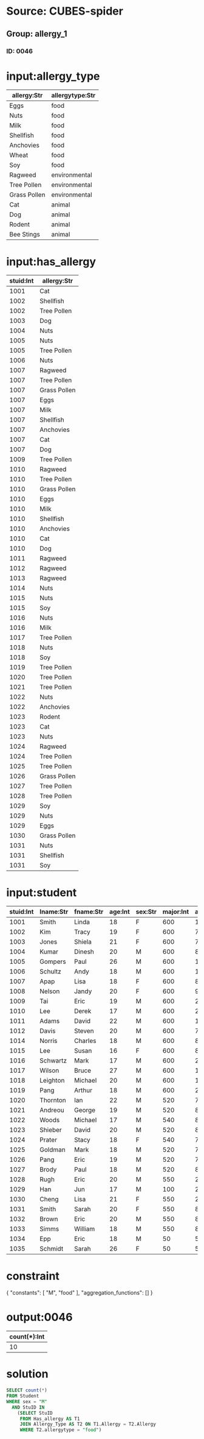 # Source: CUBES-spider
## Group: allergy_1
### ID: 0046

# input:allergy_type

| allergy:Str | allergytype:Str |
|---|---|
| Eggs | food |
| Nuts | food |
| Milk | food |
| Shellfish | food |
| Anchovies | food |
| Wheat | food |
| Soy | food |
| Ragweed | environmental |
| Tree Pollen | environmental |
| Grass Pollen | environmental |
| Cat | animal |
| Dog | animal |
| Rodent | animal |
| Bee Stings | animal |

# input:has_allergy

| stuid:Int | allergy:Str |
|---|---|
| 1001 | Cat |
| 1002 | Shellfish |
| 1002 | Tree Pollen |
| 1003 | Dog |
| 1004 | Nuts |
| 1005 | Nuts |
| 1005 | Tree Pollen |
| 1006 | Nuts |
| 1007 | Ragweed |
| 1007 | Tree Pollen |
| 1007 | Grass Pollen |
| 1007 | Eggs |
| 1007 | Milk |
| 1007 | Shellfish |
| 1007 | Anchovies |
| 1007 | Cat |
| 1007 | Dog |
| 1009 | Tree Pollen |
| 1010 | Ragweed |
| 1010 | Tree Pollen |
| 1010 | Grass Pollen |
| 1010 | Eggs |
| 1010 | Milk |
| 1010 | Shellfish |
| 1010 | Anchovies |
| 1010 | Cat |
| 1010 | Dog |
| 1011 | Ragweed |
| 1012 | Ragweed |
| 1013 | Ragweed |
| 1014 | Nuts |
| 1015 | Nuts |
| 1015 | Soy |
| 1016 | Nuts |
| 1016 | Milk |
| 1017 | Tree Pollen |
| 1018 | Nuts |
| 1018 | Soy |
| 1019 | Tree Pollen |
| 1020 | Tree Pollen |
| 1021 | Tree Pollen |
| 1022 | Nuts |
| 1022 | Anchovies |
| 1023 | Rodent |
| 1023 | Cat |
| 1023 | Nuts |
| 1024 | Ragweed |
| 1024 | Tree Pollen |
| 1025 | Tree Pollen |
| 1026 | Grass Pollen |
| 1027 | Tree Pollen |
| 1028 | Tree Pollen |
| 1029 | Soy |
| 1029 | Nuts |
| 1029 | Eggs |
| 1030 | Grass Pollen |
| 1031 | Nuts |
| 1031 | Shellfish |
| 1031 | Soy |

# input:student

| stuid:Int | lname:Str | fname:Str | age:Int | sex:Str | major:Int | advisor:Int | city_code:Str |
|---|---|---|---|---|---|---|---|
| 1001 | Smith | Linda | 18 | F | 600 | 1121 | BAL |
| 1002 | Kim | Tracy | 19 | F | 600 | 7712 | HKG |
| 1003 | Jones | Shiela | 21 | F | 600 | 7792 | WAS |
| 1004 | Kumar | Dinesh | 20 | M | 600 | 8423 | CHI |
| 1005 | Gompers | Paul | 26 | M | 600 | 1121 | YYZ |
| 1006 | Schultz | Andy | 18 | M | 600 | 1148 | BAL |
| 1007 | Apap | Lisa | 18 | F | 600 | 8918 | PIT |
| 1008 | Nelson | Jandy | 20 | F | 600 | 9172 | BAL |
| 1009 | Tai | Eric | 19 | M | 600 | 2192 | YYZ |
| 1010 | Lee | Derek | 17 | M | 600 | 2192 | HOU |
| 1011 | Adams | David | 22 | M | 600 | 1148 | PHL |
| 1012 | Davis | Steven | 20 | M | 600 | 7723 | PIT |
| 1014 | Norris | Charles | 18 | M | 600 | 8741 | DAL |
| 1015 | Lee | Susan | 16 | F | 600 | 8721 | HKG |
| 1016 | Schwartz | Mark | 17 | M | 600 | 2192 | DET |
| 1017 | Wilson | Bruce | 27 | M | 600 | 1148 | LON |
| 1018 | Leighton | Michael | 20 | M | 600 | 1121 | PIT |
| 1019 | Pang | Arthur | 18 | M | 600 | 2192 | WAS |
| 1020 | Thornton | Ian | 22 | M | 520 | 7271 | NYC |
| 1021 | Andreou | George | 19 | M | 520 | 8722 | NYC |
| 1022 | Woods | Michael | 17 | M | 540 | 8722 | PHL |
| 1023 | Shieber | David | 20 | M | 520 | 8722 | NYC |
| 1024 | Prater | Stacy | 18 | F | 540 | 7271 | BAL |
| 1025 | Goldman | Mark | 18 | M | 520 | 7134 | PIT |
| 1026 | Pang | Eric | 19 | M | 520 | 7134 | HKG |
| 1027 | Brody | Paul | 18 | M | 520 | 8723 | LOS |
| 1028 | Rugh | Eric | 20 | M | 550 | 2311 | ROC |
| 1029 | Han | Jun | 17 | M | 100 | 2311 | PEK |
| 1030 | Cheng | Lisa | 21 | F | 550 | 2311 | SFO |
| 1031 | Smith | Sarah | 20 | F | 550 | 8772 | PHL |
| 1032 | Brown | Eric | 20 | M | 550 | 8772 | ATL |
| 1033 | Simms | William | 18 | M | 550 | 8772 | NAR |
| 1034 | Epp | Eric | 18 | M | 50 | 5718 | BOS |
| 1035 | Schmidt | Sarah | 26 | F | 50 | 5718 | WAS |

# constraint

{
  "constants": [
    "M",
    "food"
  ],
  "aggregation_functions": []
}

# output:0046

| count(*):Int |
|---|
| 10 |

# solution

```sql
SELECT count(*)
FROM Student
WHERE sex = "M"
  AND StuID IN
    (SELECT StuID
     FROM Has_allergy AS T1
     JOIN Allergy_Type AS T2 ON T1.Allergy = T2.Allergy
     WHERE T2.allergytype = "food")
```
